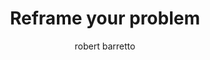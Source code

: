 ---
layout: gist
published: true
author: robert barretto
categories: productivity
doclocation: https://hbr.org/2015/12/are-you-solving-the-wrong-problem
doctitle: Are You Trying to Solve the Wrong Problem?
docauthor: Peter Bregman
title: Reframe your problem
docquote: if you’ve tried to solve a problem with every solution you can think of, your challenge isn’t finding a better solution. It’s finding a better problem.
---